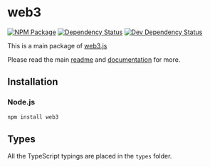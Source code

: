 # web3

[![NPM Package][npm-image]][npm-url] [![Dependency Status][deps-image]][deps-url] [![Dev Dependency Status][deps-dev-image]][deps-dev-url]

This is a main package of [web3.js](https://github.com/ethereum/web3.js)

Please read the main [readme](https://github.com/ethereum/web3.js) and [documentation](https://web3js.readthedocs.io) for more.

## Installation

### Node.js

```bash
npm install web3
```

## Types

All the TypeScript typings are placed in the `types` folder.

[docs]: http://web3js.readthedocs.io/en/1.0/
[repo]: https://github.com/ethereum/web3.js
[npm-image]: https://img.shields.io/npm/v/web3.svg
[npm-url]: https://npmjs.org/package/web3
[deps-image]: https://david-dm.org/ethereum/web3.js/1.x/status.svg?path=packages/web3
[deps-url]: https://david-dm.org/ethereum/web3.js/1.x?path=packages/web3
[deps-dev-image]: https://david-dm.org/ethereum/web3.js/1.x/dev-status.svg?path=packages/web3
[deps-dev-url]: https://david-dm.org/ethereum/web3.js/1.x?type=dev&path=packages/web3
